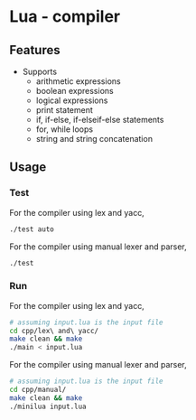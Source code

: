 # Lua - compiler

## Features
- Supports
    - arithmetic expressions
    - boolean expressions
    - logical expressions
    - print statement
    - if, if-else, if-elseif-else statements
    - for, while loops
    - string and string concatenation

## Usage
### Test
For the compiler using lex and yacc, 
```sh
./test auto
```
For the compiler using manual lexer and parser, 
```sh
./test
```
### Run
For the compiler using lex and yacc, 
```sh
# assuming input.lua is the input file
cd cpp/lex\ and\ yacc/
make clean && make
./main < input.lua 
```
For the compiler using manual lexer and parser, 
```sh
# assuming input.lua is the input file
cd cpp/manual/
make clean && make
./minilua input.lua
```